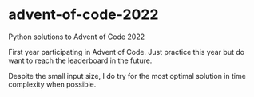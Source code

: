 # advent-of-code-2022
Python solutions to Advent of Code 2022

First year participating in Advent of Code. Just practice this year but do want to reach the leaderboard in the future.

Despite the small input size, I do try for the most optimal solution in time complexity when possible.
